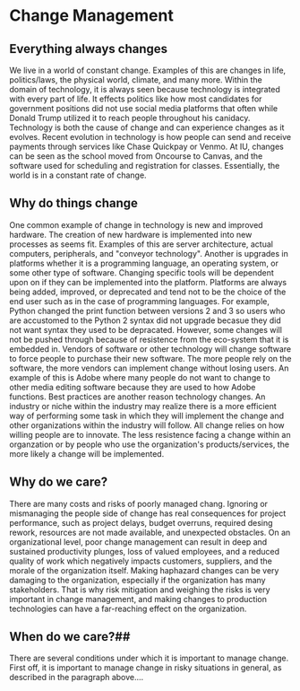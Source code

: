 # Change Management #

## Everything always changes ##
We live in a world of constant change. Examples of this are changes in life, politics/laws, the physical world, climate, and many more. Within the domain of technology, it is always seen because technology is integrated with every part of life. It effects politics like how most candidates for government positions did not use social media platforms that often while Donald Trump utilized it to reach people throughout his canidacy. Technology is both the cause of change and can experience changes as it evolves. Recent evolution in technology is how people can send and receive payments through services like Chase Quickpay or Venmo. At IU, changes can be seen as the school moved from Oncourse to Canvas, and the software used for scheduling and registration for classes. Essentially, the world is in a constant rate of change. 

## Why do things change ##
One common example of change in technology is new and improved hardware. The creation of new hardware is implemented into new processes as seems fit. Examples of this are server architecture, actual computers, peripherals, and "conveyor technology". Another is upgrades in platforms whether it is a programming language, an operating system, or some other type of software. Changing specific tools will be dependent upon on if they can be implemented into the platform. Platforms are always being added, improved, or deprecated and tend not to be the choice of the end user such as in the case of programming languages. For example, Python changed the print function between versions 2 and 3 so users who are accustomed to the Python 2 syntax did not upgrade becasue they did not want syntax they used to be depracated. However, some changes will not be pushed through because of resistence from the eco-system that it is embedded in. Vendors of software or other technology will change software to force people to purchase their new software. The more people rely on the software, the more vendors can implement change without losing users. An example of this is Adobe where many people do not want to change to other media editing software because they are used to how Adobe functions. Best practices are another reason technology changes. An industry or niche within the industry may realize there is a more efficient way of performing some task in which they will implement the change and other organizations within the industry will follow. All change relies on how willing people are to innovate. The less resistence facing a change within an organzation or by people who use the organization's products/services, the more likely a change will be implemented.

## Why do we care?
There are many costs and risks of poorly managed chang. Ignoring or mismanaging the people side of change has real consequences for project performance, such as project delays, budget overruns, required desing rework, resources are not made available, and unexpected obstacles. On an organizational level, poor change management can result in deep and sustained productivity plunges, loss of valued employees, and a reduced quality of work which negatively impacts customers, suppliers, and the morale of the organization itself. Making haphazard changes can be very damaging to the organization, especially if the organization has many stakeholders. That is why risk mitigation and weighing the risks is very important in change management, and making changes to production technologies can have a far-reaching effect on the organization. 

## When do we care?##
There are several conditions under which it is important to manage change. First off, it is important to manage change in risky situations in general, as described in the paragraph above....
